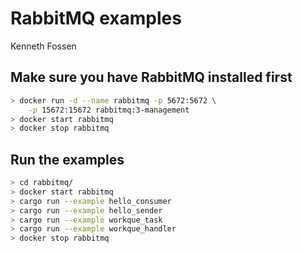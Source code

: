 # RabbitMQ examples

Kenneth Fossen

## Make sure you have RabbitMQ installed first

```sh
> docker run -d --name rabbitmq -p 5672:5672 \
    -p 15672:15672 rabbitmq:3-management
> docker start rabbitmq
> docker stop rabbitmq
```

## Run the examples

```sh
> cd rabbitmq/
> docker start rabbitmq
> cargo run --example hello_consumer
> cargo run --example hello_sender
> cargo run --example workque_task
> cargo run --example workque_handler
> docker stop rabbitmq
```